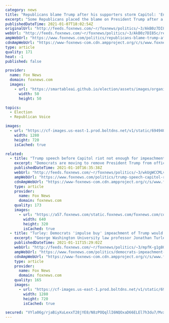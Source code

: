 ```yaml
---
category: news
title: "Republicans blame Trump after his supporters storm Capitol: 'Enough is enough'"
excerpt: "Some Republicans placed the blame on President Trump after a group of his supporters besieged the U.S. Capitol building on Wednesday"
publishedDateTime: 2021-01-07T18:02:54Z
originalUrl: "http://feeds.foxnews.com/~r/foxnews/politics/~3/AkB0z7DI85c/republicans-blame-trump-after-his-supporters-storm-capitol"
webUrl: "http://feeds.foxnews.com/~r/foxnews/politics/~3/AkB0z7DI85c/republicans-blame-trump-after-his-supporters-storm-capitol"
ampWebUrl: "https://www.foxnews.com/politics/republicans-blame-trump-after-his-supporters-storm-capitol.amp"
cdnAmpWebUrl: "https://www-foxnews-com.cdn.ampproject.org/c/s/www.foxnews.com/politics/republicans-blame-trump-after-his-supporters-storm-capitol.amp"
type: article
quality: 171
heat: -1
published: false

provider:
  name: Fox News
  domain: foxnews.com
  images:
    - url: "https://smartableai.github.io/election/assets/images/organizations/foxnews.com-50x50.jpg"
      width: 50
      height: 50

topics:
  - Election
  - Republican Voice

images:
  - url: "https://cf-images.us-east-1.prod.boltdns.net/v1/static/694940094001/a9ebc064-503d-4207-bc1d-8e5b2960e353/a78ecef5-c9c7-4b9c-8397-2875ff384dbf/1280x720/match/image.jpg"
    width: 1280
    height: 720
    isCached: true

related:
  - title: "Trump speech before Capitol riot not enough for impeachment charges: Turley"
    excerpt: "Democrats are moving to remove President Trump from office after Wednesday's U.S. Capitol riot, but George Washington University law professor Jonathan Turley said he doesn’t believe Trump committed an impeachable offense."
    publishedDateTime: 2021-01-10T16:35:38Z
    webUrl: "http://feeds.foxnews.com/~r/foxnews/politics/~3/wkUgWCCMLvk/trump-speech-capitol-riot-impeachment-push-turley"
    ampWebUrl: "https://www.foxnews.com/politics/trump-speech-capitol-riot-impeachment-push-turley.amp"
    cdnAmpWebUrl: "https://www-foxnews-com.cdn.ampproject.org/c/s/www.foxnews.com/politics/trump-speech-capitol-riot-impeachment-push-turley.amp"
    type: article
    provider:
      name: Fox News
      domain: foxnews.com
    quality: 173
    images:
      - url: "https://a57.foxnews.com/static.foxnews.com/foxnews.com/content/uploads/2021/01/640/320/AP21006789526874-1.jpg?ve=1&tl=1"
        width: 640
        height: 320
        isCached: true
  - title: "Turley: Democrats 'impulse buy' impeachment of Trump would have 'very serious implications'"
    excerpt: "George Washington University law professor Jonathan Turley said he doesn’t think Democrats should go forward with a \"snap impeachment,\" explaining that the process is supposed be \"deliberative,\" not impulsive. "
    publishedDateTime: 2021-01-11T15:29:02Z
    webUrl: "http://feeds.foxnews.com/~r/foxnews/politics/~3/mpfK-g1g8Gk/democrats-impeachment-trump-impulse-buy-turley"
    ampWebUrl: "https://www.foxnews.com/politics/democrats-impeachment-trump-impulse-buy-turley.amp"
    cdnAmpWebUrl: "https://www-foxnews-com.cdn.ampproject.org/c/s/www.foxnews.com/politics/democrats-impeachment-trump-impulse-buy-turley.amp"
    type: article
    provider:
      name: Fox News
      domain: foxnews.com
    quality: 165
    images:
      - url: "https://cf-images.us-east-1.prod.boltdns.net/v1/static/694940094001/ab14816a-305f-4d2b-b463-f796e2d1af61/8f02ab6d-4344-4f20-971f-0eb6b554ea4a/1280x720/match/image.jpg"
        width: 1280
        height: 720
        isCached: true

secured: "VYla06g/rjaBiyXuLexxT28jYE8/N8zPOQqllI6NQOxaD66ELEl7h3du7/Mvxp6GdIrkmnchNJGzSquXHR4qnPwXVyORMnwYfR/fjiaJZDfzJf7sVG/tjFQRC9OXlp3FbmyUgmOKMAncpjRrGKAM/zVCF1QYVhNgLqGX+YqB1A5IF5r1DbCYXo08rENBQHcisno6U2/JgWGGPnCsX6u6MZQEY5AyzE3VMb9pRPqRgaa33TL9iAu+mIT4gXOj+8nI417cOncMx7gfGp+hWipdWi6XsL5v5j61ucOcaRqCPrWscq/FjsSI54iRgZERXwhJIxEeUB0KLmRMTa4d3+ogOw/6rKigbtBPvXMoFwgx6i4=;r8abccfrBGM46x6p68mndQ=="
---
```


